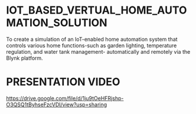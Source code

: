 # IOT_BASED_VERTUAL_HOME_AUTOMATION_SOLUTION

To create a simulation of an loT-enabled home automation system that controls various home functions-such as garden lighting, temperature regulation, and water tank management- automatically and remotely via the Blynk platform.

# PRESENTATION VIDEO
https://drive.google.com/file/d/1ju9tOeHFRjshp-O3QSQ1tByhseFzcVDI/view?usp=sharing
